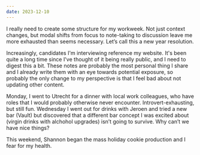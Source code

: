 ```yaml
---
date: 2023-12-10
---
```


I really need to create some structure for my workweek. Not just context changes, but modal shifts from focus to note-taking to discussion leave me more exhausted than seems necessary. Let’s call this a new year resolution.

Increasingly, candidates I'm interviewing reference my website. It's been quite a long time since I've thought of it being really public, and I need to digest this a bit. These notes are probably the most personal thing I share and I already write them with an eye towards potential exposure, so probably the only change to my perspective is that I feel bad about not updating other content.

Monday, I went to Utrecht for a dinner with local work colleagues, who have roles that I would probably otherwise never encounter. Introvert-exhausting, but still fun. Wednesday I went out for drinks with Jeroen and tried a new bar (Vault) but discovered that a different bar concept I was excited about (virgin drinks with alchohol upgrades) isn’t going to survive. Why can’t we have nice things?

This weekend, Shannon began the mass holiday cookie production and I fear for my health.